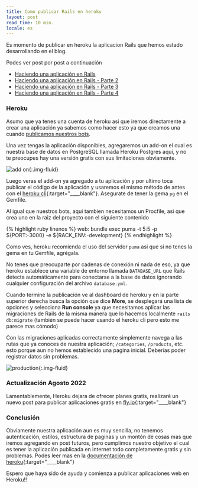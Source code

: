 ```yaml
---
title: Como publicar Rails en heroku
layout: post
read_time: 10 min.
locale: es
---
```


Es momento de publicar en heroku la aplicacion Rails que hemos estado desarrollando en el blog.

Podes ver post por post a continuación
- [Haciendo una aplicación en Rails](/2020/03/28/stock-app)
- [Haciendo una aplicación en Rails - Parte 2](/2020/04/15/stock-app-2)
- [Haciendo una aplicación en Rails - Parte 3](/2020/05/17/stock-app-3)
- [Haciendo una aplicación en Rails - Parte 4](/2020/06/21/stock-app-4)

### Heroku

Asumo que ya tenes una cuenta de heroku asi que iremos directamente a crear una aplicación ya sabemos como hacer esto ya que creamos una cuando [publicamos nuestros bots](/2020/07/25/heroku).

Una vez tengas la aplicación disponibles, agregaremos un add-on el cual es nuestra base de datos en PostgreSQL llamada Heroku Postgres aquí, y no te preocupes hay una versión gratis con sus limitaciones obviamente.

![add on](/assets/images/posts/heroku-rails/add-on-installing.png){:.img-fluid}

Luego veras el add-on ya agregado a tu aplicación y por ultimo toca publicar el código de la aplicación y usaremos el mismo método de antes con el [heroku cli](https://devcenter.heroku.com/articles/heroku-command-line){:target="____blank"}. Asegurate de tener la gema `pg` en el Gemfile.

Al igual que nuestros bots, aqui tambien necesitamos un Procfile, asi que crea uno en la raiz del proyecto con el siguiente contenido

{% highlight ruby linenos %}
web: bundle exec puma -t 5:5 -p ${PORT:-3000} -e ${RACK_ENV:-development}
{% endhighlight %}

Como ves, heroku recomienda el uso del servidor `puma` asi que si no tenes la gema en tu Gemfile, agrégala.

No tenes que preocuparte por cadenas de conexión ni nada de eso, ya que heroku establece una variable de entorno llamada `DATABASE_URL` que Rails detecta automáticamente para conectarse a la base de datos ignorando cualquier configuración del archivo `database.yml`.

Cuando termine la publicación ve al dashboard de heroku y en la parte superior derecha busca la opción que dice **More**, se desplegará una lista de opciones y selecciona **Run console** ya que necesitamos aplicar las migraciones de Rails de la misma manera que lo hacemos localmente `rails db:migrate` (también se puede hacer usando el heroku cli pero esto me parece mas cómodo)

Con las migraciones aplicadas correctamente simplemente navega a las rutas que ya conoces de nuestra aplicación; `/categories`, `/products`, etc. esto porque aun no hemos establecido una pagina inicial. Deberías poder registrar datos sin problemas.

![production](/assets/images/posts/heroku-rails/app_running.png){:.img-fluid}

### Actualización Agosto 2022

Lamentablemente, Heroku dejara de ofrecer planes gratis, realizaré un nuevo post para publicar aplicaciones gratis en [fly.io](https://fly.io){:target="____blank"}

### Conclusión

Obviamente nuestra aplicación aun es muy sencilla, no tenemos autenticación, estilos, estructura de paginas y un montón de cosas mas que iremos agregando en post futuros, pero cumplimos nuestro objetivo el cual es tener la aplicación publicada en internet todo completamente gratis y sin problemas. Podes leer mas en la [documentación de heroku](https://devcenter.heroku.com/categories/rails-support){:target="____blank"}

Espero que haya sido de ayuda y comienza a publicar aplicaciones web en Heroku!!
